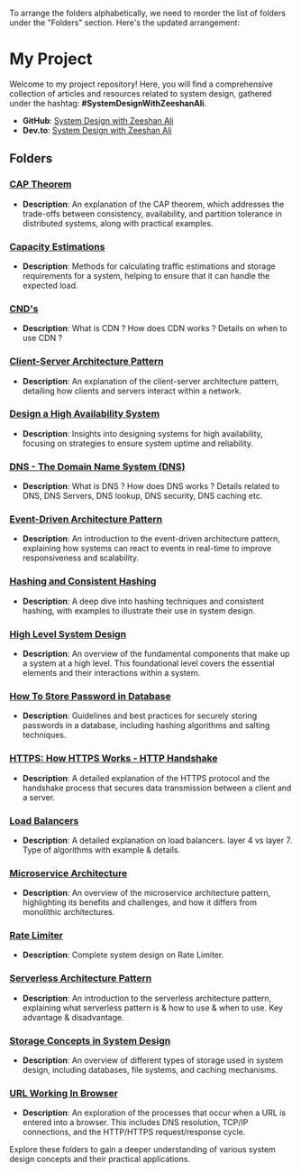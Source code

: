 To arrange the folders alphabetically, we need to reorder the list of folders under the "Folders" section. Here's the updated arrangement:

# My Project

Welcome to my project repository! Here, you will find a comprehensive collection of articles and resources related to system design, gathered under the hashtag: **#SystemDesignWithZeeshanAli**.

- **GitHub**: [System Design with Zeeshan Ali](https://github.com/ZeeshanAli-0704/SystemDesignWithZeeshanAli)
- **Dev.to**: [System Design with Zeeshan Ali](https://dev.to/t/systemdesignwithzeeshanali)

## Folders

### [CAP Theorem](./CAP_Theorem/)
- **Description**: An explanation of the CAP theorem, which addresses the trade-offs between consistency, availability, and partition tolerance in distributed systems, along with practical examples.

### [Capacity Estimations](./Capacity_Estimations/)
- **Description**: Methods for calculating traffic estimations and storage requirements for a system, helping to ensure that it can handle the expected load.

### [CND's](./CDN)
- **Description**: What is CDN ? How does CDN works ? Details on when to use CDN ?

### [Client-Server Architecture Pattern](./Client_Server_Architecture_Pattern/)
- **Description**: An explanation of the client-server architecture pattern, detailing how clients and servers interact within a network.

### [Design a High Availability System](./Design_a_High_Availability_System/)
- **Description**: Insights into designing systems for high availability, focusing on strategies to ensure system uptime and reliability.

### [DNS - The Domain Name System (DNS)](./DNS)
- **Description**: What is DNS ? How does DNS works ? Details related to DNS, DNS Servers, DNS lookup, DNS security, DNS caching etc.

### [Event-Driven Architecture Pattern](./Event_Driven_Architecture_Pattern/)
- **Description**: An introduction to the event-driven architecture pattern, explaining how systems can react to events in real-time to improve responsiveness and scalability.

### [Hashing and Consistent Hashing](./Hashing_Consistent_Hashing/)
- **Description**: A deep dive into hashing techniques and consistent hashing, with examples to illustrate their use in system design.

### [High Level System Design](./High_Level_System_Design/)
- **Description**: An overview of the fundamental components that make up a system at a high level. This foundational level covers the essential elements and their interactions within a system.

### [How To Store Password in Database](./How_To_Store_Password_in_Database/)
- **Description**: Guidelines and best practices for securely storing passwords in a database, including hashing algorithms and salting techniques.

### [HTTPS: How HTTPS Works - HTTP Handshake](./Https_How_Https_Works/)
- **Description**: A detailed explanation of the HTTPS protocol and the handshake process that secures data transmission between a client and a server.

### [Load Balancers](./Load_Balancers/)
- **Description**: A detailed explanation on load balancers. layer 4 vs layer 7. Type of algorithms with example & details.  

### [Microservice Architecture](./Micro_Service_Architecture/)
- **Description**: An overview of the microservice architecture pattern, highlighting its benefits and challenges, and how it differs from monolithic architectures.

### [Rate Limiter](./Rate_Limiter/)
- **Description**: Complete system design on Rate Limiter.

### [Serverless Architecture Pattern](./Serverless_Architecture_Pattern)
- **Description**: An introduction to the serverless architecture pattern, explaining what serverless pattern is & how to use & when to use. Key advantage & disadvantage.

### [Storage Concepts in System Design](./Storage_Concepts_in_System_Design/)
- **Description**: An overview of different types of storage used in system design, including databases, file systems, and caching mechanisms.

### [URL Working In Browser](./URL_Working_In_Browser/)
- **Description**: An exploration of the processes that occur when a URL is entered into a browser. This includes DNS resolution, TCP/IP connections, and the HTTP/HTTPS request/response cycle.

Explore these folders to gain a deeper understanding of various system design concepts and their practical applications.
